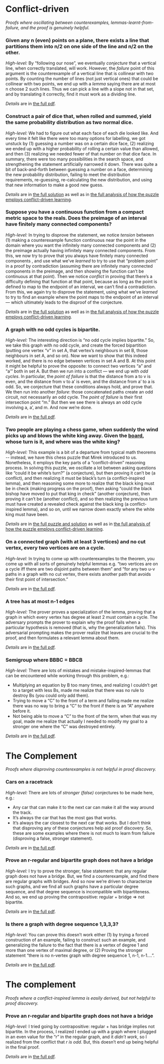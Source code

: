 # Conflict-driven

_Proofs where oscillating between counterexamples, lemmas-learnt-from-failure, and the proof is genuinely helpful._

### Given any n (even) points on a plane, there exists a line that partitions them into n/2 on one side of the line and n/2 on the other.

*High-level:* By “following our nose”, we eventually *conjecture* that a vertical line, when correctly translated, will work.  However, the *failure* point of this argument is the counterexample of a vertical line that is collinear with two points.  By counting the number of lines (not just vertical ones) that could be collinear with two points, we end up with a *lemma* saying there are at most n choose 2 such lines.  Thus we can pick a line with a slope not in that set, and by translating it correctly, find it must work as a dividing line.

*Details* are in [the full pdf][1].

### Construct a pair of dice that, when rolled and summed, yield the same probability distribution as two normal dice.

*High-level:* We had to figure out what each face of each die looked like.  And every time it felt like there were too many options for labelling, we got unstuck by (1) guessing a number was on a certain dice face, (2) realizing we ended up with a higher probability of rolling a certain value than allowed, and then (3) realizing we needed fewer of that number on that dice face. In summary, there were too many possibilities in the search space, and strengthening the statement artificially narrowed it down.  There was quite a bit of back-and-forth between guessing a number on a face, determining the new probability distribution, failing to meet the distribution requirements, re-guessing, re-calculating the new distribution, and using that new information to make a good new guess. 

*Details* are in [the full solution][2] as well as in [the full analysis of how the puzzle employs conflict-driven learning][3].

### Suppose you have a continuous function from a compact metric space to the reals.  Does the preimage of an interval have finitely many connected components?

*High-level:* In trying to disprove the statement, we notice _tension_ between (1) making a counterexample function continuous near the point in the domain where you want the infinitely many connected components and (2) the preimage actually having infinitely many connected components.   From this, we now try to prove that you always have finitely many connected components , and use what we’ve _learned_ to try to use that “problem point” in a proof by contradiction (assuming there are infinitely many connected components in the preimage, and then showing the function can’t be continuous at that point). Then we notice _conflict_ in proving that there’s a difficulty defining that function at that point, because as long as the point is defined to map to the endpoint of an interval, we can’t find a contradiction.  From this, we again try to disprove the statement, using what we’ve _learned_ to try to find an example where the point maps to the endpoint of an interval — which ultimately leads to the disproof of the conjecture.

*Details* are in [the full solution][4] as well as in [the full analysis of how the puzzle employs conflict-driven learning][5].

### A graph with no odd cycles is bipartite.

*High-level:* The interesting direction is “no odd cycle implies bipartite.”  So, we take this graph with no odd cycle, and create the forced bipartition (putting one vertex “v” in set A, that vertex’s neighbours in set B, those neighbours in set A, and so on).  Now we want to show that this indeed worked, and there is no edge between vertices in set A and B.  At this point it might be helpful to prove the opposite: to connect two vertices “a” and “a’” both in set A.  But then we run into a conflict — we end up with *odd cycles*.  In particular, the *point of failure* is that the distance from a to v is even, and the distance from v to a’ is even, and the distance from a’ to a is odd.  So, we conjecture that these conditions always hold, and prove that.  We then run into another *failure*: those concatenated paths create an odd circuit, not necessarily an odd cycle.  The *point of failure* is their first intersection point “m.”  But then we see there is always an odd cycle involving a, a’, and m.  And now we’re done.

*Details* are in [the full pdf][6].


### Two people are playing a chess game, when suddenly the wind picks up and blows the white king away.  Given the [board][7], whose turn is it, and where was the white king?

*High-level:* This example is a bit of a departure from typical math theorems -- instead, we have this chess puzzle that Mirek introduced to us.  Nonetheless, it employs the key parts of a “conflict-driven” reasoning process.  In solving this puzzle, we oscillate a lot between asking questions like “could it be white’s turn?” (a conjecture), but then proving it can’t be (a conflict), and then realizing it must be black’s turn (a conflict-inspired lemma), and then reasoning some more to realize that the black king must be in check (making progress on the proof), then asking “could the black bishop have moved to put that king in check” (another conjecture), then proving it can’t be (another conflict), and so then realizing the previous turn must have created a revealed check against the black king (a conflict-inspired lemma), and so on, until we narrow down exactly where the white king must have been.

*Details* are in [the full puzzle and solution][8] as well as in [the full analysis of how the puzzle employs conflict-driven learning][9].



### On a connected graph (with at least 3 vertices) and no cut vertex, every two vertices are on a cycle.

*High-level:* In trying to come up with counterexamples to the theorem, you come up with all sorts of genuinely helpful lemmas e.g. “two vertices are on a cycle iff there are two disjoint paths between them” and “for any two u-v paths in a graph with no cut vertex, there exists another path that avoids their first point of intersection.”

*Details* are in [the full pdf][10].


### A tree has at most n-1 edges

*High-level:* The prover proves a specialization of the lemma, proving that a graph in which every vertex has degree at least 2 must contain a cycle. The adversary prompts the prover to explain why the proof fails when a particular hypothesis is removed (that is, why the generalization fails).  This adversarial prompting makes the prover realize that leaves are crucial to the proof, and then formulates a relevant lemma about them.

*Details* are in [the full pdf][11].

### Semigroup where BBBC = BBCB

*High-level:* There are lots of mistakes and mistake-inspired-lemmas that can be encountered while working through this problem, e.g.:
- Multiplying an equation by B too many times, and realizing I couldn’t get to a target with less Bs, made me realize that there was no rule to destroy Bs (you could only add them).
- Trying to move a “C” to the front of a term and failing made me realize there was no way to bring a “C” to the front if there is an “A” anywhere before it.
- Not being able to move a “C” to the front of the term, when that was my goal, made me realize that actually I needed to modify my goal to a stronger one where the “C” was destroyed entirely.

*Details* are in [the full pdf][12].

# The Complement

_Proofs where disproving counterexamples is not helpful in proof discovery._

### Cars on a racetrack

*High-level:* There are lots of *stronger (false)* conjectures to be made here, e.g.:
- Any car that can make it to the next car can make it all the way around the track.
- It’s always the car that has the most gas that works.
- It’s always the car closest to the next car that works.
But I don’t think that disproving any of these conjectures help aid proof discovery.  So, these are some examples where there is not much to learn from failure (disproving a false, stronger statement).

*Details* are in [the full pdf][13].


### Prove an r-regular and bipartite graph does not have a bridge

*High-level:* I try to prove the stronger, false statement: that any regular graph does not have a bridge.  But, we find a counterexample, and find there are regular graphs with bridges.  And so now we’re driven to characterize such graphs, and we find all such graphs have a particular degree sequence, and that degree sequence is incompatible with bipartiteness.  And so, we end up proving the contrapositive: regular + bridge =\> not bipartite.

*Details* are in [the full pdf][14].


### Is there a graph with degree sequence 1,3,3,3?

*High-level:* You can prove this doesn’t work either (1) by trying a forced construction of an example, failing to construct such an example, and generalizing the failure to the fact that there is a vertex of degree 1 and more than one vertex of maximal degree, or (2) Proving the stronger statement “there is no n-vertex graph with degree sequence 1, n-1, n-1….”.

*Details* are in [the full pdf][15].

# The complement

_Proofs where a conflict-inspired lemma is easily derived, but not helpful to proof discovery._

### Prove an r-regular and bipartite graph does not have a bridge

*High-level:* I tried going by contrapositive: regular + has bridge implies not bipartite.  In the process, I realized I ended up with a graph where I plugged in an even value for the “r” in the regular graph, and it *didn’t work*, so I realized from the conflict that *r is odd*.  But, this doesn’t end up being helpful in the final proof.

*Details* are in [the full pdf][16].

[1]:	bipartition-points-on-plane.pdf
[2]:	dice-proof.pdf
[3]:	dice-analysis.pdf
[4]:	interval-preimage.pdf
[5]:	interval-preimage-analysis-1.pdf
[6]:	no-odd-cycle-bipartite.pdf
[7]:	chess-puzzle.pdf
[8]:	chess-puzzle.pdf
[9]:	chess-puzzle-analysis.pdf
[10]:	no-cut-vertex-every-two-on-cycle.pdf
[11]:	tree-implies-n-1.pdf
[12]:	semigroup-bbbc.pdf
[13]:	../forward-from-target/n-cars.pdf
[14]:	regular-bipartite-bridge.pdf
[15]:	degree-sequences.pdf
[16]:	regular-bipartite-bridge.pdf